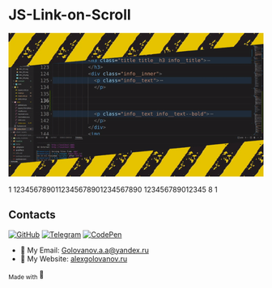 # JS-Link-on-Scroll

![gif](readme/underconstruction.gif)

1
1234567890112345678901234567890
123456789012345
8
1

## Contacts

[![GitHub](https://img.shields.io/badge/github-%23121011.svg?style=for-the-badge&logo=github&logoColor=white)](https://github.com/GolovanovAlex)
[![Telegram](https://img.shields.io/badge/Telegram-2CA5E0?style=for-the-badge&logo=telegram&logoColor=white)](https://t.me/GolovanovAlex)
[![CodePen](https://img.shields.io/badge/Codepen-000000?style=for-the-badge&logo=codepen&logoColor=white)](https://codepen.io/AlexGolovanov)

-   📧 My Email: <a href="mailto:golovanov.a.a@yandex.ru" >Golovanov.a.a@yandex.ru</a>
-   📜 My Website: [alexgolovanov.ru](http://alexgolovanov.ru)

<sub> Made with </sub>💙
